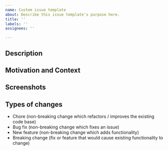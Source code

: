 ```yaml
---
name: Custom issue template
about: Describe this issue template's purpose here.
title: ''
labels: ''
assignees: ''

---
```


## Description
<!--- Describe your changes in detail -->
## Motivation and Context
<!--- Why is this change required? What problem does it solve? -->
## Screenshots
<!--- If appropriate, otherwise the section can be removed -->
## Types of changes
<!--- What types of changes does your code introduce? Stroke -->
<!-- (i.e. ~stroked text~) the ones that don't apply: -->
- Chore (non-breaking change which refactors / improves the existing code base)
- Bug fix (non-breaking change which fixes an issue)
- New feature (non-breaking change which adds functionality)
- Breaking change (fix or feature that would cause existing functionality to
  change)
